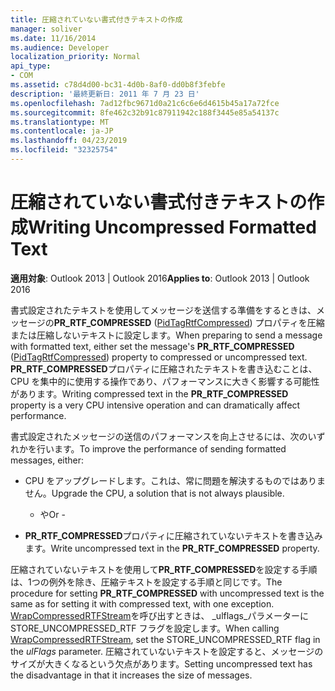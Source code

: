 ```yaml
---
title: 圧縮されていない書式付きテキストの作成
manager: soliver
ms.date: 11/16/2014
ms.audience: Developer
localization_priority: Normal
api_type:
- COM
ms.assetid: c78d4d00-bc31-4d0b-8af0-dd0b8f3febfe
description: '最終更新日: 2011 年 7 月 23 日'
ms.openlocfilehash: 7ad12fbc9671d0a21c6c6e6d4615b45a17a72fce
ms.sourcegitcommit: 8fe462c32b91c87911942c188f3445e85a54137c
ms.translationtype: MT
ms.contentlocale: ja-JP
ms.lasthandoff: 04/23/2019
ms.locfileid: "32325754"
---
```

# <a name="writing-uncompressed-formatted-text"></a><span data-ttu-id="23e7e-103">圧縮されていない書式付きテキストの作成</span><span class="sxs-lookup"><span data-stu-id="23e7e-103">Writing Uncompressed Formatted Text</span></span>

  
  
<span data-ttu-id="23e7e-104">**適用対象**: Outlook 2013 | Outlook 2016</span><span class="sxs-lookup"><span data-stu-id="23e7e-104">**Applies to**: Outlook 2013 | Outlook 2016</span></span> 
  
<span data-ttu-id="23e7e-105">書式設定されたテキストを使用してメッセージを送信する準備をするときは、メッセージの**PR_RTF_COMPRESSED** ([PidTagRtfCompressed](pidtagrtfcompressed-canonical-property.md)) プロパティを圧縮または圧縮しないテキストに設定します。</span><span class="sxs-lookup"><span data-stu-id="23e7e-105">When preparing to send a message with formatted text, either set the message's **PR_RTF_COMPRESSED** ([PidTagRtfCompressed](pidtagrtfcompressed-canonical-property.md)) property to compressed or uncompressed text.</span></span> <span data-ttu-id="23e7e-106">**PR_RTF_COMPRESSED**プロパティに圧縮されたテキストを書き込むことは、CPU を集中的に使用する操作であり、パフォーマンスに大きく影響する可能性があります。</span><span class="sxs-lookup"><span data-stu-id="23e7e-106">Writing compressed text in the **PR_RTF_COMPRESSED** property is a very CPU intensive operation and can dramatically affect performance.</span></span> 
  
<span data-ttu-id="23e7e-107">書式設定されたメッセージの送信のパフォーマンスを向上させるには、次のいずれかを行います。</span><span class="sxs-lookup"><span data-stu-id="23e7e-107">To improve the performance of sending formatted messages, either:</span></span>
  
- <span data-ttu-id="23e7e-108">CPU をアップグレードします。これは、常に問題を解決するものではありません。</span><span class="sxs-lookup"><span data-stu-id="23e7e-108">Upgrade the CPU, a solution that is not always plausible.</span></span>
    
    - <span data-ttu-id="23e7e-109">や</span><span class="sxs-lookup"><span data-stu-id="23e7e-109">Or -</span></span>
    
- <span data-ttu-id="23e7e-110">**PR_RTF_COMPRESSED**プロパティに圧縮されていないテキストを書き込みます。</span><span class="sxs-lookup"><span data-stu-id="23e7e-110">Write uncompressed text in the **PR_RTF_COMPRESSED** property.</span></span> 
    
<span data-ttu-id="23e7e-111">圧縮されていないテキストを使用して**PR_RTF_COMPRESSED**を設定する手順は、1つの例外を除き、圧縮テキストを設定する手順と同じです。</span><span class="sxs-lookup"><span data-stu-id="23e7e-111">The procedure for setting **PR_RTF_COMPRESSED** with uncompressed text is the same as for setting it with compressed text, with one exception.</span></span> <span data-ttu-id="23e7e-112">[WrapCompressedRTFStream](wrapcompressedrtfstream.md)を呼び出すときは、 _ulflags_パラメーターに STORE_UNCOMPRESSED_RTF フラグを設定します。</span><span class="sxs-lookup"><span data-stu-id="23e7e-112">When calling [WrapCompressedRTFStream](wrapcompressedrtfstream.md), set the STORE_UNCOMPRESSED_RTF flag in the  _ulFlags_ parameter.</span></span> <span data-ttu-id="23e7e-113">圧縮されていないテキストを設定すると、メッセージのサイズが大きくなるという欠点があります。</span><span class="sxs-lookup"><span data-stu-id="23e7e-113">Setting uncompressed text has the disadvantage in that it increases the size of messages.</span></span> 
  

